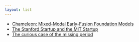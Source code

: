 ```yaml
---
layout: list
---
```


 - [Chameleon: Mixed-Modal Early-Fusion Foundation Models](https://arxiv.org/abs/2405.09818)
 - [The Stanford Startup and the MIT Startup](http://fpgacomputing.blogspot.com/2013/11/the-stanford-startup-and-mit-startup.html)
 - [The curious case of the missing period](https://tjaart.substack.com/p/the-curious-case-of-the-missing-period)
